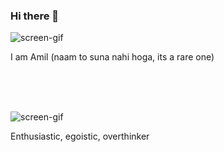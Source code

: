 ### Hi there 👋

![screen-gif](https://media.giphy.com/media/jOV609ljhCAK1tba6u/giphy.gif) <p>I am Amil (naam to suna nahi hoga, its a rare one)<p>

<br><br><br>

![screen-gif](https://media.giphy.com/media/xULW8xIYmhTWW3Rv0Y/giphy.gif) <p>Enthusiastic, egoistic, overthinker<p>

<!--
**Amil-Gupta/Amil-Gupta** is a ✨ _special_ ✨ repository because its `README.md` (this file) appears on your GitHub profile.

Here are some ideas to get you started:

- 🔭 I’m currently working on ...
- 🌱 I’m currently learning ...
- 👯 I’m looking to collaborate on ...
- 🤔 I’m looking for help with ...
- 💬 Ask me about ...
- 📫 How to reach me: ...
- 😄 Pronouns: ...
- ⚡ Fun fact: ...
-->
